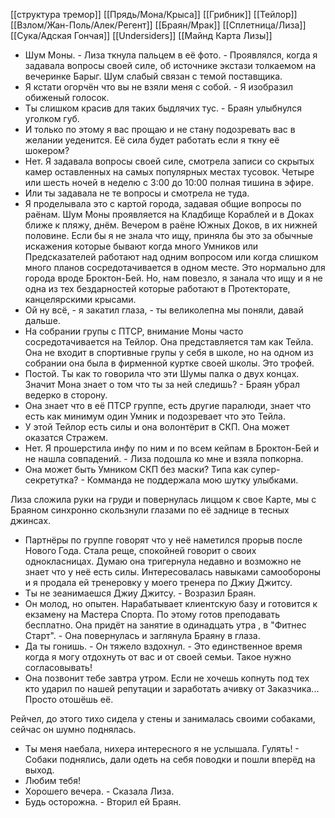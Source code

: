 [[структура тремор]]
[[Прядь/Мона/Крыса]] [[Грибник]] [[Тейлор]]
[[Взлом/Жан-Поль/Алек/Регент]] [[Браян/Мрак]]  [[Сплетница/Лиза]] [[Сука/Адская Гончая]] [[Undersiders]] 
[[Майнд Карта Лизы]]

- Шум Моны. - Лиза ткнула пальцем в её фото. - Проявлялся, когда я задавала вопросы своей силе, об источнике экстази толкаемом на вечеринке Барыг. Шум слабый связан с темой поставщика.
- Я кстати огорчён что вы не взяли меня с собой. - Я изобразил обиженый голосок.
- Ты слишком красив для таких быдлячих тус. - Браян улыбнулся уголком губ.
- И только по этому я вас прощаю и не стану подозревать вас в желании уеденится. Её сила будет работать если я ткну её шокером?
- Нет. Я задавала вопросы своей силе, смотрела записи со скрытых камер оставленных на самых популярных местах тусовок. Четыре или шесть ночей в неделю с 3:00 до 10:00 полная тишина в эфире.
- Или ты задавала не те вопросы и смотрела не туда.
- Я проделывала это с картой города, задавая общие вопросы по раёнам. Шум Моны проявляется на Кладбище Кораблей и в Доках ближе к пляжу, днём. Вечером в раёне Южных Доков, в их нижней половине. Если бы я не знала что ищу, приняла бы это за обычные искажения которые бывают когда много Умников или Предсказателей работают над одним вопросом или когда слишком много планов сосредотачивается в одном месте. Это нормально для города вроде Броктон-Бей. Но, нам повезло, я занала что ищу и я не одна из тех бездарностей которые работают в Протекторате, канцелярскими крысами.
- Ой ну всё, - я закатил глаза, - ты великолепна мы поняли, давай дальше.
- На собрании групы с ПТСР, внимание Моны часто сосредотачивается на Тейлор. Она представляется там как Тейла. Она не входит в спортивные групы у себя в школе, но на одном из собрании она была в фирменной куртке своей школы. Это трофей.
- Постой. Ты как то говорила что эти Шумы палка о двух концах. Значит Мона знает о том что ты за ней следишь? - Браян убрал ведерко в сторону.
- Она знает что в её ПТСР группе, есть другие паралюди, знает что есть как минимум один Умник и подозревает что это Тейла.
- У этой Тейлор есть силы и она волонтёрит в СКП. Она может оказатся Стражем.
- Нет. Я прошерстила инфу по ним и по всем кейпам в Броктон-Бей и не нашла совпадений. - Лиза подошла ко мне и взяла попкорна.
- Она может быть Умником СКП без маски? Типа как супер-секретутка? - Комманда не поддержала мою шутку улыбками.

Лиза сложила руки на груди и повернулась лиццом к свое Карте, мы с Браяном синхронно скользнули глазами по её заднице в тесных джинсах.

- Партнёры по группе говорят что у неё наметился прорыв после Нового Года. Стала реще, спокойней говорит о своих однокласницах. Думаю она тригернула недавно и возможно не знает что у неё есть силы. Интересовалась навыками самообороны и я продала ей тренеровку у моего тренера по Джиу Джитсу.
- Ты не зеанимаешся Джиу Джитсу. - Возразил Браян.
- Он молод, но опытен. Нарабатывает клиентскую базу и готовится к екзамену на Мастера Спорта. По этому готов преподавать бесплатно. Она придёт на занятие в одинадцать утра , в "Фитнес Старт". - Она повернулась и заглянула Браяну в глаза.
- Да ты гонишь. - Он тяжело вздохнул. - Это единственное время когда я могу отдохнуть от вас и от своей семьи. Такое нужно согласовывать!
- Она позвонит тебе завтра утром. Если не хочешь копнуть под тех кто ударил по нашей репутации и заработать ачивку от Заказчика... Просто отошёшь её.

Рейчел, до этого тихо сидела у стены и занималась своими собаками, сейчас он шумно поднялась.
- Ты меня наебала, нихера интересного я не услышала. Гулять! - Собаки поднялись, дали одеть на себя поводки и пошли вперёд на выход.
- Любим тебя!
- Хорошего вечера. - Сказала Лиза.
- Будь осторожна. - Вторил ей Браян.